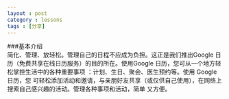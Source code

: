 ```yaml
---
layout : post
category : lessons
tags : [分享]
--- 
```

###基本介绍    
    简化、管理、放轻松。管理自己的日程不应成为负担。这正是我们推出Google 日历（免费共享在线日历服务）的目的所在。使用Google 日历，您可从一个地方轻松掌控生活中的各种重要事项 ：计划、生日、聚会、医生预约等。使用 Google 日历，您
        可轻松添加活动和邀请，与亲朋好友共享（或仅供自己使用），在网络上搜索自己感兴趣的活动。管理各种事项和活动，简单
        又方便。

